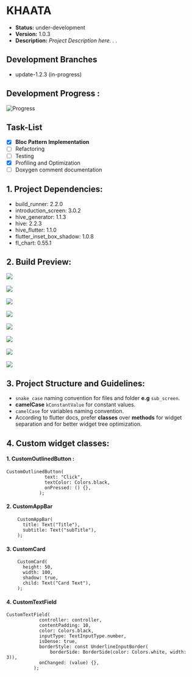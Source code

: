 # KHAATA 
- **Status:** under-development
- **Version:** 1.0.3
- **Description:** *Project Description here. . .*

## **Development Branches**
- update-1.2.3 (in-progress)

## **Development Progress :**
![Progress](https://progress-bar.dev/75/?title=progress)

## **Task-List**
- [x] **Bloc Pattern Implementation** 
- [ ] Refactoring
- [ ] Testing
- [x] Profiling and Optimization
- [ ] Doxygen comment documentation 

## 1. **Project Dependencies:**

- build_runner: 2.2.0
- introduction_screen: 3.0.2
- hive_generator: 1.1.3
- hive: 2.2.3
- hive_flutter: 1.1.0
- flutter_inset_box_shadow: 1.0.8
- fl_chart: 0.55.1


## 2. **Build Preview:**
![](preview/1.jpg?raw=true "")
<br/>
<br/>
![](preview/2.jpg?raw=true "")
<br/>
<br/>
![](preview/3.jpg?raw=true "")
<br/>
<br/>
![](preview/4.jpg?raw=true "")
<br/>
<br/>
![](preview/5.jpg?raw=true "")
<br/>
<br/>
![](preview/6.jpg?raw=true "")
<br/>
<br/>
![](preview/7.jpg?raw=true "")
<br/>
<br/>
![](preview/8.jpg?raw=true "")

## 3. **Project Structure and Guidelines:**
- `snake_case` naming convention for files and folder **e.g** `sub_screen`.
- **camelCase** `kConstantValue` for constant values.
- `camelCase` for variables naming convention.
- According to flutter docs, prefer **classes** over **methods** for widget separation and for better widget tree optimization.

## 4. **Custom widget classes:**
#### 1. CustomOutlinedButton :
```
CustomOutlinedButton(
              text: "Click",
              textColor: Colors.black,
              onPressed: () {},
            );
```
#### 2. CustomAppBar
```
    CustomAppBar(
      title: Text("Title"),
      subtitle: Text("subTitle"),
    );
```
#### 3. CustomCard
```
    CustomCard(
      height: 50,
      width: 100,
      shadow: true,
      child: Text("Card Text"),
    );
```
#### 4. CustomTextField
```
CustomTextField(
            controller: controller,
            contentPadding: 10,
            color: Colors.black,
            inputType: TextInputType.number,
            isDense: true,
            borderStyle: const UnderlineInputBorder(
                borderSide: BorderSide(color: Colors.white, width: 3)),
            onChanged: (value) {},
          );
```
